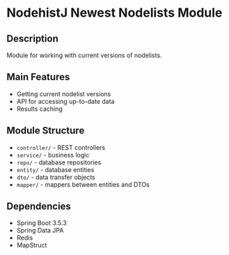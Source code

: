 # NodehistJ Newest Nodelists Module

## Description

Module for working with current versions of nodelists.

## Main Features

- Getting current nodelist versions
- API for accessing up-to-date data
- Results caching

## Module Structure

- `controller/` - REST controllers
- `service/` - business logic
- `repo/` - database repositories
- `entity/` - database entities
- `dto/` - data transfer objects
- `mapper/` - mappers between entities and DTOs

## Dependencies

- Spring Boot 3.5.3
- Spring Data JPA
- Redis
- MapStruct
